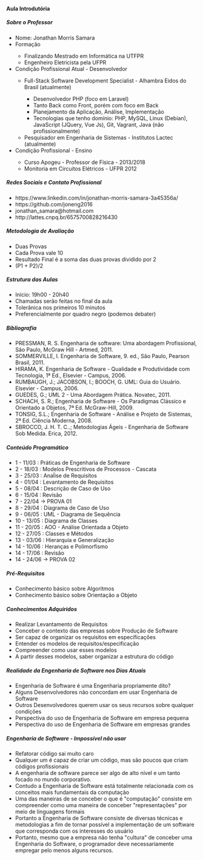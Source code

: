 <h4>Aula Introdutória</h4>
<h5>Sobre o Professor</h5>
<ul>
	<li>Nome: Jonathan Morris Samara</li>
	<li>Formação</li>
	<ul>
		<li>Finalizando Mestrado em Informática na UTFPR</li>
		<li>Engenheiro Eletricista pela UFPR</li>
	</ul>
	<li>Condição Profissional Atual - Desenvolvedor</li>
	<ul>
		<li>Full-Stack Software Development Specialist - Alhambra Eidos do Brasil (atualmente)</li>
		<ul>
			<li>Desenvolvedor PHP (foco em Laravel)</li>
			<li>Tanto Back como Front, porém com foco em Back</li>
			<li>Planejamento da Aplicação, Análise, Implementação</li>
			<li>Tecnologias que tenho domínio: PHP, MySQL, Linux (Debian), JavaScript (JQuery, Vue Js), Git, Vagrant, Java (não profissionalmente)</li>
		</ul>
		<li>
			Pesquisador em Engenharia de Sistemas - Institutos Lactec (atualmente)
		</li>
	</ul>	
	<li>Condição Profissional - Ensino</li>
	<ul>
		<li>Curso Apogeu - Professor de Física - 2013/2018</li>
		<li>Monitoria em Circuitos Elétricos - UFPR 2012</li>
	</ul>		
</ul>
<h5>Redes Sociais e Contato Profissional</h5>
<ul>
	<li>
		https://www.linkedin.com/in/jonathan-morris-samara-3a45356a/
	</li>
	<li>
		https://github.com/joneng2016
	</li>
	<li>
		jonathan_samara@hotmail.com
	</li>
	<li>
		 http://lattes.cnpq.br/6575700828216430
	</li>
</ul>

<h5>Metodologia de Avaliação</h5>
<ul>
	<li> Duas Provas</li>
	<li> Cada Prova vale 10</li>
	<li> Resultado Final é a soma das duas provas dividido por 2</li>
	<li> (P1 + P2)/2 </li>
</ul>

<h5>Estrutura das Aulas</h5>
<ul>
	<li>Início: 19h00 - 20h40</li>
	<li>Chamadas serão feitas no final da aula</li>
	<li>Tolerânica nos primeiros 10 minutos</li>
	<li>Preferencialmente por quadro negro (podemos debater)</li>				
</ul>

<h5>Bibliografia</h5>
<ul>
	<li>
		PRESSMAN, R. S. Engenharia de software: Uma abordagem Profissional, São Paulo, McGraw Hill - Artmed, 2011.
	</li>
	<li>
		SOMMERVILLE, I. Engenharia de Software, 9. ed., São Paulo, Pearson Brasil, 2011.
	</li>
	<li>
		HIRAMA, K. Engenharia de Software - Qualidade e Produtividade com Tecnologia, 1ª Ed., Elsevier - Campus, 2006.
	</li>
	<li>
		RUMBAUGH, J.; JACOBSON, I.; BOOCH, G. UML: Guia do Usuário. Elsevier - Campus, 2006.
	</li>
	<li>
		GUEDES, G.; UML 2 - Uma Abordagem Prática. Novatec, 2011.
	</li>
	<li>
		SCHACH, S. R.; Engenharia de Software - Os Paradigmas Clássico e Orientado a Objetos, 7ª Ed. McGraw-Hill, 2009.
	</li>
	<li>
		TONSIG, S.L.; Engenharia de Software - Análise e Projeto de Sistemas, 2ª Ed. Ciência Moderna, 2008.
	</li>
	<li>
		SBROCCO, J. H. T. C..; Metodologias Ágeis - Engenharia de Software Sob Medida. Erica, 2012.
	</li>
</ul>

<h5>Conteúdo Programático</h5>
<ul>
	<li>1 - 11/03 : Práticas de Engenharia de Software</li>
	<li>2 - 18/03 : Modelos Prescritivos de Processos - Cascata</li>
	<li>3 - 25/03 : Anaĺise  de Requisitos</li>
	<li>4 - 01/04 : Levantamento de Requisitos</li>
	<li>5 - 08/04 : Descrição de Caso de Uso</li>
	<li>6 - 15/04 : Revisão </li>
	<li>7 - 22/04 -> PROVA 01</li>						
	<li>8 - 29/04 : Diagrama de Caso de Uso </li>
	<li>9 - 06/05 : UML - Diagrama de Sequência</li>
	<li>10 - 13/05 : Diagrama de Classes </li>
	<li>11 - 20/05 : AOO - Análise Orientada a Objeto</li>
	<li>12 - 27/05 : Classes e Métodos</li>
	<li>13 - 03/06 : Hierarquia e Generalização</li>
	<li>14 - 10/06 : Heranças e Polimorfismo</li>
	<li>14 - 17/06 : Revisão </li>
	<li>14 - 24/06 -> PROVA 02</li>			
</ul>

<h5>Pré-Requisitos</h5>
<ul>
	<li>Conhecimento básico sobre Algoritmos</li>
	<li>Conhecimento básico sobre Orientação a Objeto</li>
</ul>

<h5>Conhecimentos Adquiridos</h5>
<ul>
	<li>Realizar Levantamento de Requisitos</li>
	<li>Conceber o contexto das empresas sobre Produção de Software</li>
	<li>Ser capaz de organizar os requisitos em especificações</li>
	<li>Entender os modelos de requisitos/especificação</li>
	<li>Compreender como usar esses modelos</li>
	<li>A partir desses modelos, saber organizar a estrutura do código</li>	
</ul>

<h5>Realidade da Engenharia de Software nos Dias Atuais</h5>
<ul>
	<li>Engenharia de Software é uma Engenharia propriamente dito?</li>
	<li>Alguns Desenvolvedores não concordam em usar Engenharia de Software</li>
	<li>Outros Desenvolvedores querem usar os seus recursos sobre qualquer condições</li>
	<li>Perspectiva do uso de Engenharia de Software em empresa pequena</li>
	<li>Perspectiva do uso de Engenharia de Software em empresas grandes</li>	
</ul>


<h5>Engenharia de Software - Impossível não usar</h5>
<ul>
	<li>Refatorar código sai muito caro</li>
	<li>Qualquer um é capaz de criar um código, mas são poucos que criam códigos profissionais</li>
	<li>A engenharia de software parece ser algo de alto nível e um tanto focado no mundo corporativo.</li>
	<li>Contudo a Engenharia de Software está totalmente relacionada com os conceitos mais fundamentais da computação</li>
	<li>Uma das maneiras de se conceber o que é "computação" consiste em compreender como uma maneira de conceber "representações" por meio de linguagens formais</li>
	<li>Portanto a Engenharia de Software consiste de diversas técnicas e metodologias a fim de tornar possível a implementação de um software que corresponda com os interesses do usuário</li>
	<li>Portanto, mesmo que a empresa não tenha "cultura" de conceber uma Engenharia do Software, o programador deve necessariamente empregar pelo menos alguns recursos.</li>
</ul>
